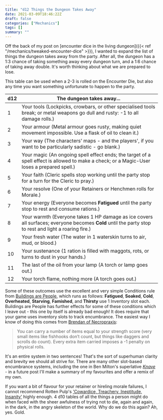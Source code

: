 ```yaml
---
title: "d12 Things the Dungeon Takes Away"
date: 2021-03-09T18:46:22Z
draft: false
categories: ["Mechanics"]
tags: []
summary: ""
---
```


Off the back of my post on [encounter dice in the living dungeon]({{< ref "/mechanics/tweaked-encounter-dice" >}}), I wanted to expand the list of things the dungeon takes away from the party. After all, the dungeon has a 1:3 chance of taking something away every dungeon turn, and a 1:6 chance of taking away double. It's worth thinking about what we are prepared to lose.

This table can be used when a 2-3 is rolled on the Encounter Die, but also any time you want something unfortunate to happen to the party.

<div class="roll-table">

d12| The dungeon takes away...                
-- | -------
1  | Your tools (Lockpicks, crowbars, or other specialised tools break; or metal weapons go dull and rusty: -1 to all damage rolls.)
2  | Your armour (Metal armour goes rusty, making quiet movement impossible. Use a flask of oil to clean it.)
3  | Your way (The characters' maps - and the players', if you want to be particularly sadistic - go blank.)
4  | Your magic (An ongoing spell effect ends; the target of a spell effect is allowed to make a check; or a Magic-User loses a prepared spell.)
5  | Your faith (Cleric spells stop working until the party stop for a turn for the Cleric to pray.)
6  | Your resolve (One of your Retainers or Henchmen rolls for Morale.)
7  | Your energy (Everyone becomes **Fatigued** until the party stop to rest and consume rations.)
8  | Your warmth (Everyone takes 1 HP damage as ice covers all surfaces; everyone becomes **Cold** until the party stop to rest and light a roaring fire.)
9  | Your fresh water (The water in 1 waterskin turns to air, mud, or blood.)
10 | Your sustenance (1 ration is filled with maggots, rots, or turns to dust in your hands.)
11 | The last of the oil from your lamp (A torch or lamp goes out.)
12 | Your torch flame, nothing more (A torch goes out.)

</div>

Some of these outcomes use the excellent and very simple Conditions rule from [Buildings are People](https://buildingsarepeople.blogspot.com/2018/12/conditions.html), which runs as follows: **Fatigued**, **Soaked**, **Cold**, **Overheated**, **Starving**, **Famished**, and **Thirsty** use 1 Inventory slot each. Buildings are People has further effects for some of these conditions which I leave out - this one by itself is already bad enough! It does require that your game uses inventory slots to track encumbrance. The easiest way I know of doing this comes from [Brendan of Necropraxis](https://www.necropraxis.com/2012/11/06/another-encumbrance-system/):

> You can carry a number of items equal to your strength score (very small items like fishhooks don’t count, but things like daggers and scrolls do count). Every extra item carried imposes a -1 penalty on physical rolls.

It's an entire system in two sentences! That's the sort of superhuman clarity and brevity we should all strive for. There are many other slot-based encumbrance systems, including the one in Ben Milton's superlative [_Knave_](https://www.drivethrurpg.com/product/250888/Knave) - in a future post I'll make a summary of my favourites and offer a remix of my own.

If you want a bit of flavour for your retainer or hireling morale failures, I cannot recommend Rotten Pulp's ['Cowardice, Treachery, Ineptitude, Insanity'](https://rottenpulp.blogspot.com/2013/03/cowardice-treachery-ineptitude-insanity.html) highly enough. 4 d10 tables of all the things a person might do when faced with the sheer awfulness of trying not to die, again and again, in the dark, in the angry skeleton of the world. Why do we do this again? Ah, yes. Gold.